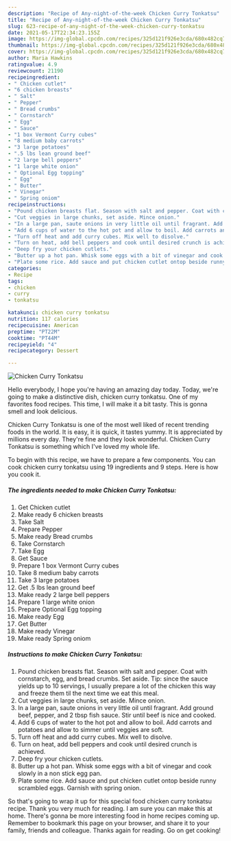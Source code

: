 ```yaml
---
description: "Recipe of Any-night-of-the-week Chicken Curry Tonkatsu"
title: "Recipe of Any-night-of-the-week Chicken Curry Tonkatsu"
slug: 623-recipe-of-any-night-of-the-week-chicken-curry-tonkatsu
date: 2021-05-17T22:34:23.155Z
image: https://img-global.cpcdn.com/recipes/325d121f926e3cda/680x482cq70/chicken-curry-tonkatsu-recipe-main-photo.jpg
thumbnail: https://img-global.cpcdn.com/recipes/325d121f926e3cda/680x482cq70/chicken-curry-tonkatsu-recipe-main-photo.jpg
cover: https://img-global.cpcdn.com/recipes/325d121f926e3cda/680x482cq70/chicken-curry-tonkatsu-recipe-main-photo.jpg
author: Maria Hawkins
ratingvalue: 4.9
reviewcount: 21190
recipeingredient:
- " Chicken cutlet"
- "6 chicken breasts"
- " Salt"
- " Pepper"
- " Bread crumbs"
- " Cornstarch"
- " Egg"
- " Sauce"
- "1 box Vermont Curry cubes"
- "8 medium baby carrots"
- "3 large potatoes"
- ".5 lbs lean ground beef"
- "2 large bell peppers"
- "1 large white onion"
- " Optional Egg topping"
- " Egg"
- " Butter"
- " Vinegar"
- " Spring oniom"
recipeinstructions:
- "Pound chicken breasts flat. Season with salt and pepper. Coat with cornstarch, egg, and bread crumbs. Set aside. Tip: since the sauce yields up to 10 servings, I usually prepare a lot of the chicken this way and freeze them til the next time we eat this meal."
- "Cut veggies in large chunks, set aside. Mince onion."
- "In a large pan, saute onions in very little oil until fragrant. Add ground beef, pepper, and 2 tbsp fish sauce. Stir until beef is nice and cooked."
- "Add 6 cups of water to the hot pot and allow to boil. Add carrots and potatoes and allow to simmer until veggies are soft."
- "Turn off heat and add curry cubes. Mix well to disolve."
- "Turn on heat, add bell peppers and cook until desired crunch is achieved."
- "Deep fry your chicken cutlets."
- "Butter up a hot pan. Whisk some eggs with a bit of vinegar and cook slowly in a non stick egg pan."
- "Plate some rice. Add sauce and put chicken cutlet ontop beside runny scrambled eggs. Garnish with spring onion."
categories:
- Recipe
tags:
- chicken
- curry
- tonkatsu

katakunci: chicken curry tonkatsu 
nutrition: 117 calories
recipecuisine: American
preptime: "PT22M"
cooktime: "PT44M"
recipeyield: "4"
recipecategory: Dessert

---
```



![Chicken Curry Tonkatsu](https://img-global.cpcdn.com/recipes/325d121f926e3cda/680x482cq70/chicken-curry-tonkatsu-recipe-main-photo.jpg)

Hello everybody, I hope you're having an amazing day today. Today, we're going to make a distinctive dish, chicken curry tonkatsu. One of my favorites food recipes. This time, I will make it a bit tasty. This is gonna smell and look delicious.



Chicken Curry Tonkatsu is one of the most well liked of recent trending foods in the world. It is easy, it is quick, it tastes yummy. It is appreciated by millions every day. They're fine and they look wonderful. Chicken Curry Tonkatsu is something which I've loved my whole life.


To begin with this recipe, we have to prepare a few components. You can cook chicken curry tonkatsu using 19 ingredients and 9 steps. Here is how you cook it.

<!--inarticleads1-->

##### The ingredients needed to make Chicken Curry Tonkatsu:

1. Get  Chicken cutlet
1. Make ready 6 chicken breasts
1. Take  Salt
1. Prepare  Pepper
1. Make ready  Bread crumbs
1. Take  Cornstarch
1. Take  Egg
1. Get  Sauce
1. Prepare 1 box Vermont Curry cubes
1. Take 8 medium baby carrots
1. Take 3 large potatoes
1. Get .5 lbs lean ground beef
1. Make ready 2 large bell peppers
1. Prepare 1 large white onion
1. Prepare  Optional Egg topping
1. Make ready  Egg
1. Get  Butter
1. Make ready  Vinegar
1. Make ready  Spring oniom




<!--inarticleads2-->

##### Instructions to make Chicken Curry Tonkatsu:

1. Pound chicken breasts flat. Season with salt and pepper. Coat with cornstarch, egg, and bread crumbs. Set aside. Tip: since the sauce yields up to 10 servings, I usually prepare a lot of the chicken this way and freeze them til the next time we eat this meal.
1. Cut veggies in large chunks, set aside. Mince onion.
1. In a large pan, saute onions in very little oil until fragrant. Add ground beef, pepper, and 2 tbsp fish sauce. Stir until beef is nice and cooked.
1. Add 6 cups of water to the hot pot and allow to boil. Add carrots and potatoes and allow to simmer until veggies are soft.
1. Turn off heat and add curry cubes. Mix well to disolve.
1. Turn on heat, add bell peppers and cook until desired crunch is achieved.
1. Deep fry your chicken cutlets.
1. Butter up a hot pan. Whisk some eggs with a bit of vinegar and cook slowly in a non stick egg pan.
1. Plate some rice. Add sauce and put chicken cutlet ontop beside runny scrambled eggs. Garnish with spring onion.




So that's going to wrap it up for this special food chicken curry tonkatsu recipe. Thank you very much for reading. I am sure you can make this at home. There's gonna be more interesting food in home recipes coming up. Remember to bookmark this page on your browser, and share it to your family, friends and colleague. Thanks again for reading. Go on get cooking!
